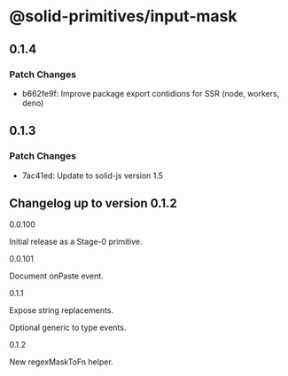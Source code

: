 # @solid-primitives/input-mask

## 0.1.4

### Patch Changes

- b662fe9f: Improve package export contidions for SSR (node, workers, deno)

## 0.1.3

### Patch Changes

- 7ac41ed: Update to solid-js version 1.5

## Changelog up to version 0.1.2

0.0.100

Initial release as a Stage-0 primitive.

0.0.101

Document onPaste event.

0.1.1

Expose string replacements.

Optional generic to type events.

0.1.2

New regexMaskToFn helper.

